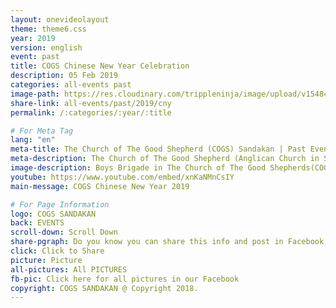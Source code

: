 ```yaml
---
layout: onevideolayout
theme: theme6.css
year: 2019
version: english
event: past
title: COGS Chinese New Year Celebration
description: 05 Feb 2019
categories: all-events past
image-path: https://res.cloudinary.com/trippleninja/image/upload/v1548499667/News%20Images/cny2.jpg
share-link: all-events/past/2019/cny
permalink: /:categories/:year/:title

# For Meta Tag
lang: "en"
meta-title: The Church of The Good Shepherd (COGS) Sandakan | Past Event - COGS Chinese New Year 2019
meta-description: The Church of The Good Shepherd (Anglican Church in Sandakan) | Past Event - COGS Chinese New Year was organized in COGS Sandakan on October 2019
image-description: Boys Brigade in The Church of The Good Shepherds(COGS)
youtube: https://www.youtube.com/embed/xnKaNMnCsIY
main-message: COGS Chinese New Year 2019

# For Page Information
logo: COGS SANDAKAN
back: EVENTS
scroll-down: Scroll Down
share-pgraph: Do you know you can share this info and post in Facebook, Twitter, GooglePlus and even Whatsapp group? Just click below button and choose the right social media to share!
click: Click to Share
picture: Picture
all-pictures: All PICTURES
fb-pic: Click here for all pictures in our Facebook
copyright: COGS SANDAKAN @ Copyright 2018.
---
```

